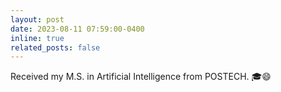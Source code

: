 ```yaml
---
layout: post
date: 2023-08-11 07:59:00-0400
inline: true
related_posts: false
---
```


Received my M.S. in Artificial Intelligence from POSTECH. 🎓:smile:
